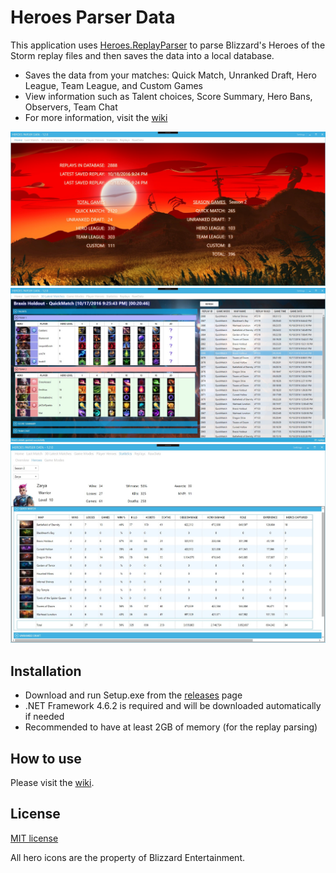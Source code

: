 # Heroes Parser Data
This application uses [Heroes.ReplayParser](https://github.com/koliva8245/Heroes.ReplayParser) to parse Blizzard's Heroes of the Storm replay files and then saves the data into a local database.  
- Saves the data from your matches: Quick Match, Unranked Draft, Hero League, Team League, and Custom Games
- View information such as Talent choices, Score Summary, Hero Bans, Observers, Team Chat
- For more information, visit the [wiki](https://github.com/koliva8245/HeroesParserData/wiki)

![HeroesParserData](/HeroesParserData/Resources/Images/HeroesParserData_1_2_0.jpg)
![HeroesParserData](/HeroesParserData/Resources/Images/HeroesParserData_QM_1_2_0.jpg)
![HeroesParserData](/HeroesParserData/Resources/Images/HeroesParserData_Stats_1_2_0.jpg)

## Installation
- Download and run Setup.exe from the [releases](https://github.com/koliva8245/HeroesParserData/releases) page
- .NET Framework 4.6.2 is required and will be downloaded automatically if needed
- Recommended to have at least 2GB of memory (for the replay parsing)

## How to use
Please visit the [wiki](https://github.com/koliva8245/HeroesParserData/wiki).

## License
[MIT license](/LICENSE.txt)

All hero icons are the property of Blizzard Entertainment.
